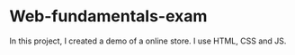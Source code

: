 # Web-fundamentals-exam
In this project, I created a demo of a online store. I use HTML, CSS and JS.
